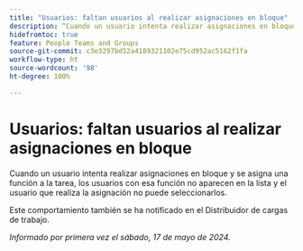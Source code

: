 ```yaml
---
title: "Usuarios: faltan usuarios al realizar asignaciones en bloque"
description: “Cuando un usuario intenta realizar asignaciones en bloque y se asigna una función a la tarea, los usuarios con esa función no aparecen en la lista y el usuario que realiza la asignación no puede seleccionarlos. ”
hidefromtoc: true
feature: People Teams and Groups
source-git-commit: c3e3297bd52a4189321102e75cd952ac5162f1fa
workflow-type: ht
source-wordcount: '98'
ht-degree: 100%

---
```



# Usuarios: faltan usuarios al realizar asignaciones en bloque

Cuando un usuario intenta realizar asignaciones en bloque y se asigna una función a la tarea, los usuarios con esa función no aparecen en la lista y el usuario que realiza la asignación no puede seleccionarlos.

Este comportamiento también se ha notificado en el Distribuidor de cargas de trabajo.

_Informado por primera vez el sábado, 17 de mayo de 2024._
